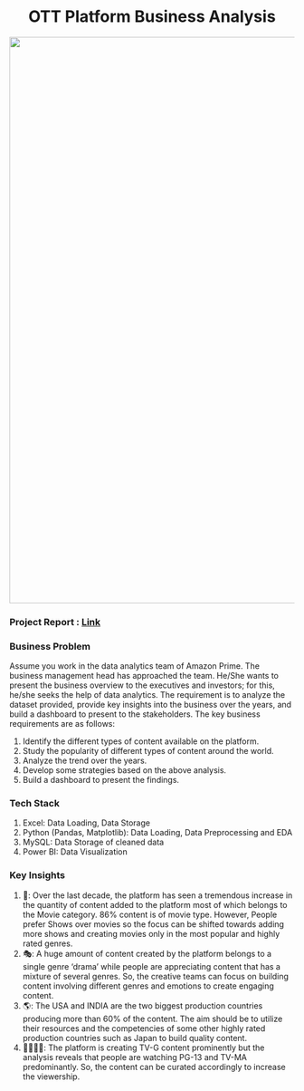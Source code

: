 <h1 align="center">OTT Platform Business Analysis</h1>


<img width="1000" src="https://github.com/Mangeshgp14/OTT-Platform-Business-Analysis-EDA-and-Dashboard-Development-/blob/main/Dashboard%20Cover%20Page.PNG" >

<h3>Project Report : <a href="https://docs.google.com/document/d/1tdvOeqLJyLfnF6naZT3bJw_iPVHkvsiigGcEGla4Zn4/edit?usp=sharing">Link</a></h3>

<h3>Business Problem</h3>
<p>
Assume you work in the data analytics team of Amazon Prime. The business management head has approached the team. He/She wants to present the business overview to the executives and investors; for this, he/she seeks the help of data analytics. 
The requirement is to analyze the dataset provided, provide key insights into the business over the years, and build a dashboard to present to the stakeholders.
The key business requirements are as follows:
<ol>
   <li> Identify the different types of content available on the platform. 
   </li>
   <li>Study the popularity of different types of content around the world.
   </li>
  <li>Analyze the trend over the years.
   </li>
  <li>Develop some strategies based on the above analysis.
   </li>
  <li>Build a dashboard to present the findings.
   </li>
 </ol>
 
</p>

<h3>Tech Stack</h3>

 <ol>
  <li>
   Excel: Data Loading, Data Storage
  </li>
   <li>
   Python (Pandas, Matplotlib): Data Loading, Data Preprocessing and EDA
  </li>
   <li>
   MySQL: Data Storage of cleaned data
  </li>
   <li>
   Power BI: Data Visualization
  </li>
 </ol>
 

<h3>Key Insights</h3>
<ol>
<li>🎥: Over the last decade, the platform has seen a tremendous increase in the quantity of content added to the platform most of which belongs to the Movie category. 86% content is of movie type. However, People prefer Shows over movies so the focus can be shifted towards adding more shows and creating movies only in the most popular and highly rated genres.</li>
<li>🎭: A huge amount of content created by the platform belongs to a single genre ‘drama’ while people are appreciating content that has a mixture of several genres. So, the creative teams can focus on building content involving different genres and emotions to create engaging content.</li>
<li>🌎: The USA and INDIA are the two biggest production countries producing more than 60% of the content. The aim should be to utilize their resources and the competencies of some other highly rated production countries such as Japan to build quality content.</li>
<li>👨‍👩‍👧‍👦: The platform is creating TV-G content prominently but the analysis reveals that people are watching PG-13 and TV-MA predominantly. So, the content can be curated accordingly to increase the viewership.</li>

</ol>
